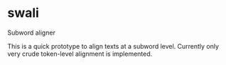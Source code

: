 # swali
Subword aligner

This is a quick prototype to align texts at a subword level. Currently only
very crude token-level alignment is implemented.

